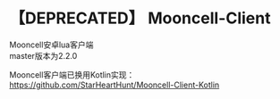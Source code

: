 # 【DEPRECATED】 Mooncell-Client
Mooncell安卓lua客户端
<br>
master版本为2.2.0

Mooncell客户端已换用Kotlin实现：https://github.com/StarHeartHunt/Mooncell-Client-Kotlin
